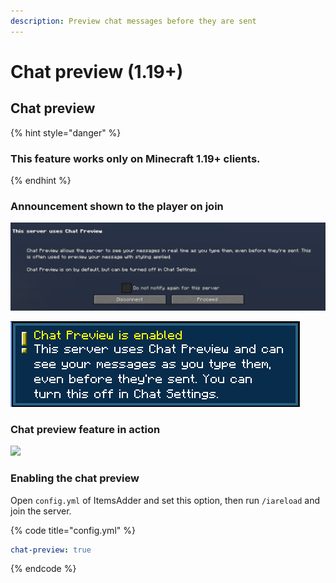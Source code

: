 ```yaml
---
description: Preview chat messages before they are sent
---
```


# Chat preview (1.19+)

## Chat preview

{% hint style="danger" %}
### This feature works only on **Minecraft 1.19+** clients.
{% endhint %}

### Announcement shown to the player on join

![](<../.gitbook/assets/image (51) (2).png>)

![](<../.gitbook/assets/image (92).png>)

### Chat preview feature in action

![](../.gitbook/assets/chat\_preview\_gif.gif)

### Enabling the chat preview

Open `config.yml` of ItemsAdder and set this option, then run `/iareload` and join the server.

{% code title="config.yml" %}
```yaml
chat-preview: true
```
{% endcode %}
